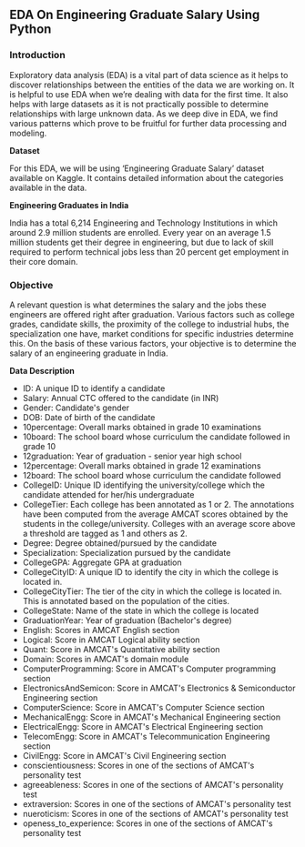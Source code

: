## EDA On Engineering Graduate Salary Using Python

### Introduction

Exploratory data analysis (EDA) is a vital part of data science as it helps to discover relationships between the entities of the data we are working on. It is helpful to use EDA when we’re dealing with data for the first time. It also helps with large datasets as it is not practically possible to determine relationships with large unknown data. As we deep dive in EDA, we find various patterns which prove to be fruitful for further data processing and modeling.

**Dataset**

For this EDA, we will be using ‘Engineering Graduate Salary’ dataset available on Kaggle. It contains detailed information about the categories available in the data.

**Engineering Graduates in India**

India has a total 6,214 Engineering and Technology Institutions in which around 2.9 million students are enrolled. Every year on an average 1.5 million students get their degree in engineering, but due to lack of skill required to perform technical jobs less than 20 percent get employment in their core domain.

### Objective

A relevant question is what determines the salary and the jobs these engineers are offered right after graduation. Various factors such as college grades, candidate skills, the proximity of the college to industrial hubs, the specialization one have, market conditions for specific industries determine this. On the basis of these various factors, your objective is to determine the salary of an engineering graduate in India.

**Data Description**

* ID: A unique ID to identify a candidate
* Salary: Annual CTC offered to the candidate (in INR)
* Gender: Candidate's gender
* DOB: Date of birth of the candidate
* 10percentage: Overall marks obtained in grade 10 examinations
* 10board: The school board whose curriculum the candidate followed in grade 10
* 12graduation: Year of graduation - senior year high school
* 12percentage: Overall marks obtained in grade 12 examinations
* 12board: The school board whose curriculum the candidate followed
* CollegeID: Unique ID identifying the university/college which the candidate attended for her/his undergraduate
* CollegeTier: Each college has been annotated as 1 or 2. The annotations have been computed from the average AMCAT scores obtained by the students in the college/university. Colleges with an average score above a threshold are tagged as 1 and others as 2.
* Degree: Degree obtained/pursued by the candidate
* Specialization: Specialization pursued by the candidate
* CollegeGPA: Aggregate GPA at graduation
* CollegeCityID: A unique ID to identify the city in which the college is located in.
* CollegeCityTier: The tier of the city in which the college is located in. This is annotated based on the population of the cities.
* CollegeState: Name of the state in which the college is located
* GraduationYear: Year of graduation (Bachelor's degree)
* English: Scores in AMCAT English section
* Logical: Score in AMCAT Logical ability section
* Quant: Score in AMCAT's Quantitative ability section
* Domain: Scores in AMCAT's domain module
* ComputerProgramming: Score in AMCAT's Computer programming section
* ElectronicsAndSemicon: Score in AMCAT's Electronics & Semiconductor Engineering section
* ComputerScience: Score in AMCAT's Computer Science section
* MechanicalEngg: Score in AMCAT's Mechanical Engineering section
* ElectricalEngg: Score in AMCAT's Electrical Engineering section
* TelecomEngg: Score in AMCAT's Telecommunication Engineering section
* CivilEngg: Score in AMCAT's Civil Engineering section
* conscientiousness: Scores in one of the sections of AMCAT's personality test
* agreeableness: Scores in one of the sections of AMCAT's personality test
* extraversion: Scores in one of the sections of AMCAT's personality test
* nueroticism: Scores in one of the sections of AMCAT's personality test
* openess_to_experience: Scores in one of the sections of AMCAT's personality test
